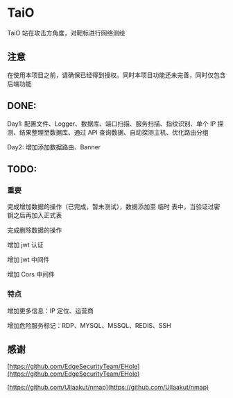 # TaiO
TaiO 站在攻击方角度，对靶标进行网络测绘

## 注意

在使用本项目之前，请确保已经得到授权。同时本项目功能还未完善，同时仅包含后端功能

## DONE:

Day1: 配置文件、Logger、数据库、端口扫描、服务扫描、指纹识别、单个 IP 探测、结果整理至数据库、通过 API 查询数据、自动探测主机、优化路由分组

Day2: 增加添加数据路由、Banner

## TODO:

### 重要

完成增加数据的操作（已完成，暂未测试），数据添加至 临时 表中，当验证过密钥之后再加入正式表

完成删除数据的操作

增加 jwt 认证

增加 jwt 中间件

增加 Cors 中间件

### 特点

增加更多信息：IP 定位、运营商

增加危险服务标记：RDP、MYSQL、MSSQL、REDIS、SSH 

## 感谢

[https://github.com/EdgeSecurityTeam/EHole](https://github.com/EdgeSecurityTeam/EHole)

[https://github.com/Ullaakut/nmap](https://github.com/Ullaakut/nmap)

    

